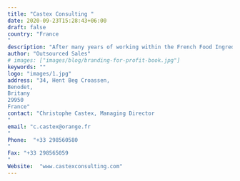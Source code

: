```yaml
---
title: "Castex Consulting "
date: 2020-09-23T15:28:43+06:00
draft: false
country: "France
"
description: "After many years of working within the French Food Ingredients Market, Christophe is launching his own consulting organisation. Saturn Spraying is extremely excited in working with Christophe, whose knowledge of the French Food Manufacturing Industy has assisted his company in establishing itself quickly. Christophe is comfortable in working in either English or French at an advanced technical level."
author: "Outsourced Sales"
# images: ["images/blog/branding-for-profit-book.jpg"]
keywords: ""
logo: "images/1.jpg"
address: "34, Hent Beg Croassen,
Benodet,
Britany
29950
France"
contact: "Christophe Castex, Managing Director
"
email: "c.castex@orange.fr
"
Phone:  "+33 298560580
"
Fax: "+33 298565059
​​​​​​​"
Website:  "www.castexconsulting.com"
---
```

